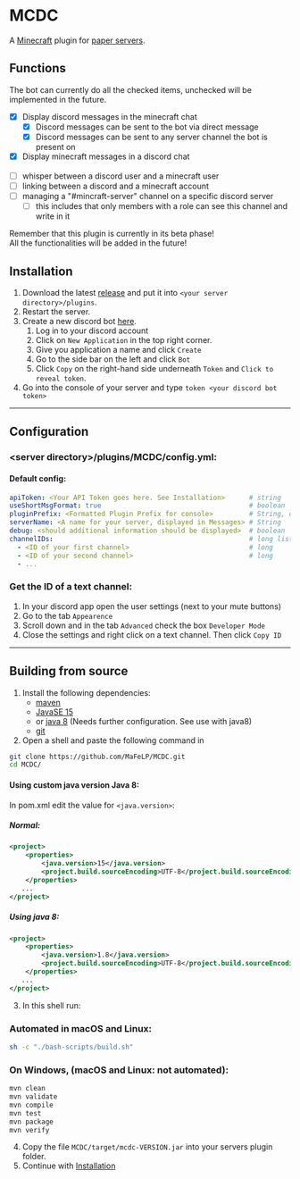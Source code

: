 # MCDC
A [Minecraft](https://www.minecraft.net) plugin for [paper servers](https://papermc.io).

## Functions
The bot can currently do all the checked items, unchecked will be implemented in the future.
 - [X] Display discord messages in the minecraft chat
    - [X] Discord messages can be sent to the bot via direct message
    - [X] Discord messages can be sent to any server channel the bot is present on
 - [X] Display minecraft messages in a discord chat
 <br><br>
 - [ ] whisper between a discord user and a minecraft user
 - [ ] linking between a discord and a minecraft account
 - [ ] managing a "#mincraft-server" channel on a specific discord server
   - [ ] this includes that only members with a role can see this channel and write in it
<div class="alert alert-danger" role="alert">Remember that this plugin is currently in its beta phase!<br>
All the functionalities will be added in the future!</div>

## Installation
1. Download the latest [release](https://github.com/MaFeLP/MCDC/releases/) and put it into `<your server directory>/plugins`.
2. Restart the server.
3. Create a new discord bot [here](https://discord.com/developers/applications).
    1. Log in to your discord account
    2. Click on `New Application` in the top right corner.
    3. Give you application a name and click `Create`
    4. Go to the side bar on the left and click `Bot`
    5. Click `Copy` on the right-hand side underneath `Token` and `Click to reveal token`.
4. Go into the console of your server and type `token <your discord bot token>`

---

## Configuration
### \<server directory\>/plugins/MCDC/config.yml:
#### Default config:
```yaml
apiToken: <Your API Token goes here. See Installation>      # string
useShortMsgFormat: true                                     # boolean
pluginPrefix: <Formatted Plugin Prefix for console>         # String, optional 
serverName: <A name for your server, displayed in Messages> # String
debug: <should additional information should be displayed>  # boolean
channelIDs:                                                 # long list
  - <ID of your first channel>                              # long
  - <ID of your second channel>                             # long
  - ...
```

### Get the ID of a text channel:
1. In your discord app open the user settings (next to your mute buttons)
2. Go to the tab `Appearence`
3. Scroll down and in the tab `Advanced` check the box `Developer Mode`
4. Close the settings and right click on a text channel. Then click `Copy ID`

---

## Building from source
1. Install the following dependencies:
   - [maven](https://maven.apache.org/download.cgi)
   - [JavaSE 15](https://www.oracle.com/java/technologies/javase-downloads.html)
   - or [java 8](https://java.com/en/download/) (Needs further configuration. See use with java8)
   - [git](https://git-scm.com/downloads)
2. Open a shell and paste the following command in
```bash
git clone https://github.com/MaFeLP/MCDC.git
cd MCDC/
```

#### Using custom java version Java 8:
In pom.xml edit the value for `<java.version>`:
##### Normal:
```xml
<project>
    <properties>
        <java.version>15</java.version>
        <project.build.sourceEncoding>UTF-8</project.build.sourceEncoding>
    </properties>
   ...
</project>
```
##### Using java 8:
```xml
<project>
    <properties>
        <java.version>1.8</java.version>
        <project.build.sourceEncoding>UTF-8</project.build.sourceEncoding>
    </properties>
   ...
</project>
```

3. In this shell run:
### Automated in macOS and Linux:
```bash
sh -c "./bash-scripts/build.sh"
```
### On Windows, (macOS and Linux: not automated):
```bash
mvn clean
mvn validate
mvn compile
mvn test
mvn package
mvn verify
```
4. Copy the file `MCDC/target/mcdc-VERSION.jar` into your servers plugin folder.
5. Continue with [Installation](#installation)
